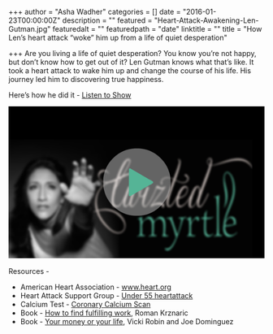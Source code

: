 +++
author = "Asha Wadher"
categories = []
date = "2016-01-23T00:00:00Z"
description = ""
featured = "Heart-Attack-Awakening-Len-Gutman.jpg"
featuredalt = ""
featuredpath = "date"
linktitle = ""
title = "How Len’s heart attack “woke” him up from a life of quiet desperation"

+++
Are you living a life of quiet desperation? You know you’re not happy, but don’t know how to get out of it? Len Gutman knows what that’s like. It took a heart attack to wake him up and change the course of his life. His journey led him to discovering true happiness.

Here’s how he did it - <a href="http://doublewidenetwork.s3.amazonaws.com/twizted_myrtle/Twizted_Myrtle_Episode2_Len_Gutman_Final6.mp3" target="_blank">Listen to Show</a>

<a href="http://doublewidenetwork.s3.amazonaws.com/twizted_myrtle/Twizted_Myrtle_Episode2_Len_Gutman_Final6.mp3" target="_blank"><img src="/img/twiztedmyrtle/blog/radio-thumb.png" alt=""></a>



<p style="margin-bottom: 0em;">Resources -</p>

 - American Heart Association - <a href="www.heart.org" target="_blank">www.heart.org</a>
 - Heart Attack Support Group - <a href="www.facebook.com/groups/Under55heartattack" target="_blank">Under 55 heartattack</a>
 - Calcium Test - <a href="http://www.webmd.com/heart-disease/cardiac-calcium-scoring" target="_blank">Coronary Calcium Scan</a>
 - Book - <a href="http://www.amazon.com/Find-Fulfilling-Work-School-Life/dp/1250030692/ref=sr_1_1?s=books&ie=UTF8&qid=1453483883&sr=1-1&keywords=how+to+find+fulfilling+work" target="_blank">How to find fulfilling work</a>, Roman Krznaric
 - Book - <a href="http://www.amazon.com/Your-Money-Life-Transforming-Relationship/dp/0143115766/ref=sr_1_1?s=books&ie=UTF8&qid=1453484001&sr=1-1&keywords=your+money+or+your+life" target="_blank">Your money or your life</a>, Vicki Robin and Joe Dominguez


